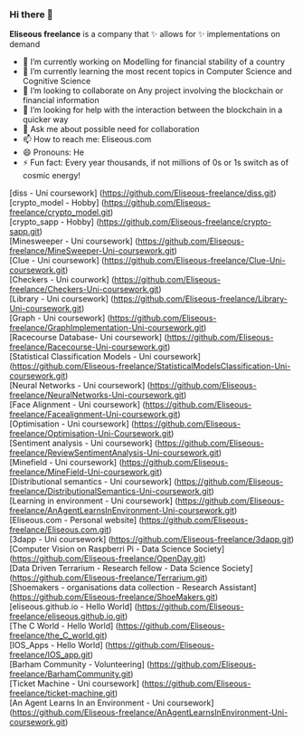 ### Hi there 👋


**Eliseous freelance** is a company that ✨ allows for ✨ implementations on demand

- 🔭 I’m currently working on Modelling for financial stability of a country
- 🌱 I’m currently learning the most recent topics in Computer Science and Cognitive Science
- 👯 I’m looking to collaborate on Any project involving the blockchain or financial information
- 🤔 I’m looking for help with the interaction between the blockchain in a quicker way
- 💬 Ask me about possible need for collaboration
- 📫 How to reach me: Eliseous.com
- 😄 Pronouns: He
- ⚡ Fun fact: Every year thousands, if not millions of 0s or 1s switch as of cosmic energy!

[diss - Uni coursework] (https://github.com/Eliseous-freelance/diss.git)
<br>
[crypto_model - Hobby] (https://github.com/Eliseous-freelance/crypto_model.git)
<br>
[crypto_sapp - Hobby] (https://github.com/Eliseous-freelance/crypto-sapp.git)
<br>
[Minesweeper - Uni coursework] (https://github.com/Eliseous-freelance/MineSweeper-Uni-coursework.git)
<br>
[Clue - Uni coursework] (https://github.com/Eliseous-freelance/Clue-Uni-coursework.git)
<br>
[Checkers - Uni courwork] (https://github.com/Eliseous-freelance/Checkers-Uni-coursework.git)
<br>
[Library - Uni coursework] (https://github.com/Eliseous-freelance/Library-Uni-coursework.git)
<br>
[Graph - Uni coursework] (https://github.com/Eliseous-freelance/GraphImplementation-Uni-coursework.git)
<br>
[Racecourse Database- Uni coursework] (https://github.com/Eliseous-freelance/Racecourse-Uni-coursework.git)
<br>
[Statistical Classification Models - Uni coursework] (https://github.com/Eliseous-freelance/StatisticalModelsClassification-Uni-coursework.git)
<br>
[Neural Networks - Uni coursework] (https://github.com/Eliseous-freelance/NeuralNetworks-Uni-coursework.git)
<br>
[Face Alignment - Uni coursework] (https://github.com/Eliseous-freelance/Facealignment-Uni-coursework.git)
<br>
[Optimisation - Uni coursework] (https://github.com/Eliseous-freelance/Optimisation-Uni-Coursework.git)
<br>
[Sentiment analysis - Uni coursework] (https://github.com/Eliseous-freelance/ReviewSentimentAnalysis-Uni-coursework.git)
<br>
[Minefield - Uni coursework] (https://github.com/Eliseous-freelance/MineField-Uni-coursework.git)
<br>
[Distributional semantics - Uni coursework] (https://github.com/Eliseous-freelance/DistributionalSemantics-Uni-coursework.git)
<br>
[Learning in environment - Uni coursework] (https://github.com/Eliseous-freelance/AnAgentLearnsInEnvironment-Uni-coursework.git)
<br>
[Eliseous.com - Personal website] (https://github.com/Eliseous-freelance/Eliseous.com.git)
<br>
[3dapp - Uni coursework] (https://github.com/Eliseous-freelance/3dapp.git)
<br>
[Computer Vision on Raspberri Pi - Data Science Society] (https://github.com/Eliseous-freelance/OpenDay.git)
<br>
[Data Driven Terrarium - Research fellow - Data Science Society] (https://github.com/Eliseous-freelance/Terrarium.git)
<br>
[Shoemakers - organisations data collection - Research Assistant] (https://github.com/Eliseous-freelance/ShoeMakers.git)
<br>
[eliseous.github.io - Hello World] (https://github.com/Eliseous-freelance/eliseous.github.io.git)
<br>
[The C World - Hello World] (https://github.com/Eliseous-freelance/the_C_world.git)
<br>
[IOS_Apps - Hello World] (https://github.com/Eliseous-freelance/IOS_app.git)
<br>
[Barham Community - Volunteering] (https://github.com/Eliseous-freelance/BarhamCommunity.git)
<br>
[Ticket Machine - Uni coursework] (https://github.com/Eliseous-freelance/ticket-machine.git)
<br>
[An Agent Learns In an Environment - Uni coursework] (https://github.com/Eliseous-freelance/AnAgentLearnsInEnvironment-Uni-coursework.git)

